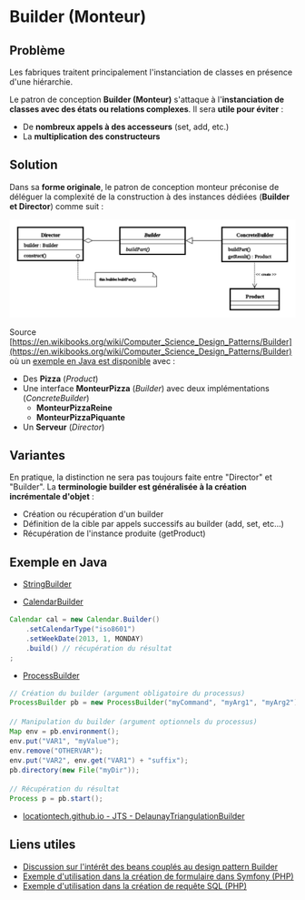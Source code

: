 # Builder (Monteur)

## Problème

Les fabriques traitent principalement l'instanciation de classes en présence d'une hiérarchie.

Le patron de conception **Builder (Monteur)** s'attaque à l'**instanciation de classes avec des états ou relations complexes**. Il sera **utile pour éviter** :

* De **nombreux appels à des accesseurs** (set, add, etc.)
* La **multiplication des constructeurs**

## Solution

Dans sa **forme originale**, le patron de conception monteur préconise de déléguer la complexité de la construction à des instances dédiées (**Builder et Director**) comme suit :

![UML Builder](uml/UML_DP_Builder.png)

Source [https://en.wikibooks.org/wiki/Computer_Science_Design_Patterns/Builder](https://en.wikibooks.org/wiki/Computer_Science_Design_Patterns/Builder) où un [exemple en Java est disponible](https://fr.wikipedia.org/wiki/Monteur_%28patron_de_conception%29#Java) avec :

* Des **Pizza** (*Product*) 
* Une interface **MonteurPizza** (*Builder*) avec deux implémentations (*ConcreteBuilder*)
  * **MonteurPizzaReine**
  * **MonteurPizzaPiquante**
* Un **Serveur** (*Director*)

## Variantes

En pratique, la distinction ne sera pas toujours faite entre "Director" et "Builder". La **terminologie builder est généralisée à la création incrémentale d'objet** :

* Création ou récupération d'un builder
* Définition de la cible par appels successifs au builder (add, set, etc...)
* Récupération de l'instance produite (getProduct)

## Exemple en Java

* [StringBuilder](https://docs.oracle.com/javase/8/docs/api/java/lang/StringBuilder.html)

* [CalendarBuilder](https://docs.oracle.com/javase/8/docs/api/java/util/Calendar.Builder.html)

```java
Calendar cal = new Calendar.Builder()
    .setCalendarType("iso8601")
    .setWeekDate(2013, 1, MONDAY)
    .build() // récupération du résultat
;
```

* [ProcessBuilder](https://docs.oracle.com/javase/8/docs/api/java/lang/ProcessBuilder.html)

```java
// Création du builder (argument obligatoire du processus)
ProcessBuilder pb = new ProcessBuilder("myCommand", "myArg1", "myArg2");

// Manipulation du builder (argument optionnels du processus)
Map env = pb.environment();
env.put("VAR1", "myValue");
env.remove("OTHERVAR");
env.put("VAR2", env.get("VAR1") + "suffix");
pb.directory(new File("myDir"));

// Récupération du résultat
Process p = pb.start();
```

* [locationtech.github.io - JTS - DelaunayTriangulationBuilder](https://locationtech.github.io/jts/javadoc/org/locationtech/jts/triangulate/DelaunayTriangulationBuilder.html)


## Liens utiles

* [Discussion sur l'intérêt des beans couplés au design pattern Builder](https://kodelog.wordpress.com/tag/telescopic-constructor-pattern/)
* [Exemple d'utilisation dans la création de formulaire dans Symfony (PHP)](http://symfony.com/doc/current/book/forms.html#building-the-form)
* [Exemple d'utilisation dans la création de requête SQL (PHP)](http://doctrine-orm.readthedocs.org/projects/doctrine-orm/en/latest/reference/query-builder.html#high-level-api-methods)
